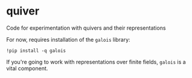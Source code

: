 # quiver
Code for experimentation with quivers and their representations

For now, requires installation of the `galois` library:

```
!pip install -q galois
```

If you're going to work with representations over finite fields, `galois` is a vital component.
